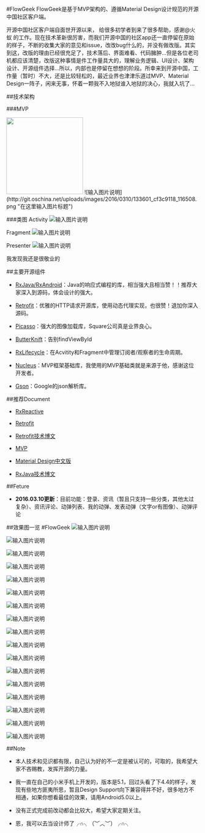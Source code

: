 

#FlowGeek
FlowGeek是基于MVP架构的、遵循Material Design设计规范的开源中国社区客户端。

开源中国社区客户端自面世开源以来，	给很多初学者到来了很多帮助，感谢@火蚁 的工作。现在技术革新很厉害，而我们开源中国的社区app还一直停留在原始的样子，不断的收集大家的意见和issue，改改bug什么的，并没有做改版。其实到这，改版的理由已经很充足了，技术落后、界面难看、代码臃肿...但是各位老司机都应该清楚，改版这种事情是件工作量具大的，理解业务逻辑、UI设计、架构设计、开源组件选择...所以，内部也是停留在想想的阶段。所幸来到开源中国，工作量（暂时）不大，还是比较轻松的，最近业界也津津乐道过MVP、Material Design一阵子，闲来无事，怀着一颗我不入地狱谁入地狱的决心，我就入坑了...

##技术架构

###MVP

<img src="http://git.oschina.net/uploads/images/2016/0310/133601_cf3c9118_116508.png" width="200"/>
![输入图片说明](http://git.oschina.net/uploads/images/2016/0310/133601_cf3c9118_116508.png "在这里输入图片标题")

###类图
Activity
![输入图片说明](http://git.oschina.net/uploads/images/2016/0310/133604_d1087573_116508.png "在这里输入图片标题")

Fragment
![输入图片说明](http://git.oschina.net/uploads/images/2016/0310/133607_6191b5fe_116508.png "在这里输入图片标题")

Presenter
![输入图片说明](http://git.oschina.net/uploads/images/2016/0310/133609_5518d6b3_116508.png "在这里输入图片标题")

我发现我还是很敬业的

##主要开源组件
- [RxJava/RxAndroid](https://github.com/ReactiveX/RxJava)：Java的响应式编程的库，相当强大且相当赞！！推荐大家深入到源码，体会设计的强大。

- [Retrofit](https://github.com/square/retrofit)：优雅的HTTP请求开源库，使用动态代理实现，也很赞！退加你深入源码。

- [Picasso](https://github.com/square/picasso)：强大的图像加载库，Square公司真是业界良心。

- [ButterKnift]()：告别findViewById

- [RxLifecycle](https://github.com/trello/RxLifecycle)：在Acvitity和Fragment中管理订阅者/观察者的生命周期。

- [Nucleus](https://github.com/konmik/nucleus)：MVP框架基础库，我使用的MVP基础类就是来源于他，感谢这位开发者。

- [Gson](https://github.com/google/gson)：Google的json解析库。



##推荐Document
- [RxReactive](http://reactivex.io/)

- [Retrofit](http://square.github.io/retrofit/#contributing)

- [Retrofit技术博文](https://futurestud.io/blog/retrofit-getting-started-and-android-client)

- [MVP](http://www.tuicool.com/articles/uIjEJj7)

- [Material Design中文版](http://wiki.jikexueyuan.com/project/material-design/)
 
- [RxJava技术博文](http://gank.io/post/560e15be2dca930e00da1083)

##Feture
- **2016.03.10更新**：目前功能：登录、资讯（暂且只支持一些分类，其他太过复杂）、资讯评论、动弹列表、我的动弹、发表动弹（文字or有图像）、动弹评论


##效果图一览
#FlowGeek
![输入图片说明](http://git.oschina.net/uploads/images/2016/0310/140315_bbf764cc_116508.png "在这里输入图片标题")

![输入图片说明](http://git.oschina.net/uploads/images/2016/0310/140317_1db676f0_116508.png "在这里输入图片标题")

![输入图片说明](http://git.oschina.net/uploads/images/2016/0310/140319_0b00d52d_116508.png "在这里输入图片标题")

![输入图片说明](http://git.oschina.net/uploads/images/2016/0310/140333_50142400_116508.png "在这里输入图片标题")

![输入图片说明](http://git.oschina.net/uploads/images/2016/0310/140335_041eb74f_116508.png "在这里输入图片标题")

![输入图片说明](http://git.oschina.net/uploads/images/2016/0310/140336_b459238f_116508.png "在这里输入图片标题")

![输入图片说明](http://git.oschina.net/uploads/images/2016/0310/140338_5dee381c_116508.png "在这里输入图片标题")

![输入图片说明](http://git.oschina.net/uploads/images/2016/0310/140340_621e5059_116508.png "在这里输入图片标题")

![输入图片说明](http://git.oschina.net/uploads/images/2016/0310/140342_1c1dd7b1_116508.png "在这里输入图片标题")


![输入图片说明](http://git.oschina.net/uploads/images/2016/0310/140356_9403ffcd_116508.png "在这里输入图片标题")

![输入图片说明](http://git.oschina.net/uploads/images/2016/0310/140427_e8e3fcaf_116508.png "在这里输入图片标题")

![输入图片说明](http://git.oschina.net/uploads/images/2016/0310/140435_c73abe4d_116508.png "在这里输入图片标题")

![输入图片说明](http://git.oschina.net/uploads/images/2016/0310/140437_0effd45f_116508.png "在这里输入图片标题")

![输入图片说明](http://git.oschina.net/uploads/images/2016/0310/140438_f37f37e1_116508.png "在这里输入图片标题")

![输入图片说明](http://git.oschina.net/uploads/images/2016/0310/140440_c5e114a0_116508.png "在这里输入图片标题")

![输入图片说明](http://git.oschina.net/uploads/images/2016/0310/140442_3d2414e2_116508.png "在这里输入图片标题")

![输入图片说明](http://git.oschina.net/uploads/images/2016/0310/140450_6f4611e7_116508.png "在这里输入图片标题")

##Note
- 本人技术和见识都有限，自己认为好的不一定是被认可的，可取的，我希望大家不吝赐教，发挥开源的力量。

- 我一直在自己的小米手机上开发的，版本是5.1，回过头看了下4.4的样子，发现有些地方匪夷所思，暂且Design Support向下兼容得并不好，很多地方不相通，如果你想看最佳的效果，请用Android5.0以上。

- 没有正式完成前改动都会比较大，希望大家定期关注。

- 恩，我可以去当设计师了╭∩╮（︶︿︶）╭∩╮


